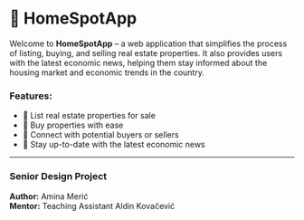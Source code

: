 # 🏡 HomeSpotApp

Welcome to **HomeSpotApp** – a web application that simplifies the process of listing, buying, and selling real estate properties. It also provides users with the latest economic news, helping them stay informed about the housing market and economic trends in the country.

### Features:
- 📜 List real estate properties for sale
- 🛒 Buy properties with ease
- 🔗 Connect with potential buyers or sellers
- 📰 Stay up-to-date with the latest economic news

---

### Senior Design Project  
**Author:** Amina Merić  
**Mentor:** Teaching Assistant Aldin Kovačević


